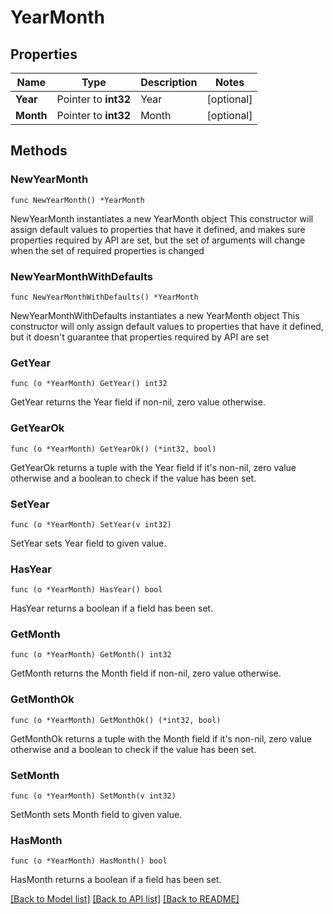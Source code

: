 # YearMonth

## Properties

Name | Type | Description | Notes
------------ | ------------- | ------------- | -------------
**Year** | Pointer to **int32** | Year | [optional] 
**Month** | Pointer to **int32** | Month | [optional] 

## Methods

### NewYearMonth

`func NewYearMonth() *YearMonth`

NewYearMonth instantiates a new YearMonth object
This constructor will assign default values to properties that have it defined,
and makes sure properties required by API are set, but the set of arguments
will change when the set of required properties is changed

### NewYearMonthWithDefaults

`func NewYearMonthWithDefaults() *YearMonth`

NewYearMonthWithDefaults instantiates a new YearMonth object
This constructor will only assign default values to properties that have it defined,
but it doesn't guarantee that properties required by API are set

### GetYear

`func (o *YearMonth) GetYear() int32`

GetYear returns the Year field if non-nil, zero value otherwise.

### GetYearOk

`func (o *YearMonth) GetYearOk() (*int32, bool)`

GetYearOk returns a tuple with the Year field if it's non-nil, zero value otherwise
and a boolean to check if the value has been set.

### SetYear

`func (o *YearMonth) SetYear(v int32)`

SetYear sets Year field to given value.

### HasYear

`func (o *YearMonth) HasYear() bool`

HasYear returns a boolean if a field has been set.

### GetMonth

`func (o *YearMonth) GetMonth() int32`

GetMonth returns the Month field if non-nil, zero value otherwise.

### GetMonthOk

`func (o *YearMonth) GetMonthOk() (*int32, bool)`

GetMonthOk returns a tuple with the Month field if it's non-nil, zero value otherwise
and a boolean to check if the value has been set.

### SetMonth

`func (o *YearMonth) SetMonth(v int32)`

SetMonth sets Month field to given value.

### HasMonth

`func (o *YearMonth) HasMonth() bool`

HasMonth returns a boolean if a field has been set.


[[Back to Model list]](../README.md#documentation-for-models) [[Back to API list]](../README.md#documentation-for-api-endpoints) [[Back to README]](../README.md)


